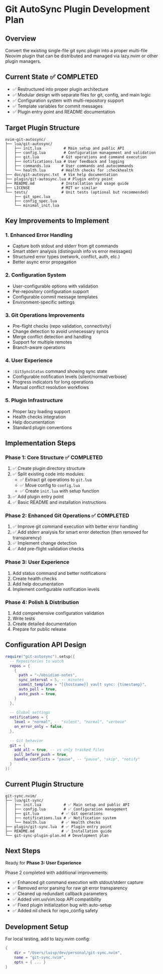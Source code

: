 # Git AutoSync Plugin Development Plan

## Overview
Convert the existing single-file git sync plugin into a proper multi-file Neovim plugin that can be distributed and managed via lazy.nvim or other plugin managers.

## Current State ✅ COMPLETED
- ✅ Restructured into proper plugin architecture
- ✅ Modular design with separate files for git, config, and main logic
- ✅ Configuration system with multi-repository support
- ✅ Template variables for commit messages
- ✅ Plugin entry point and README documentation

## Target Plugin Structure
```
nvim-git-autosync/
├── lua/git-autosync/
│   ├── init.lua          # Main setup and public API
│   ├── config.lua        # Configuration management and validation
│   ├── git.lua          # Git operations and command execution
│   ├── notifications.lua # User feedback and logging
│   ├── commands.lua     # User commands and autocommands
│   └── health.lua       # Health checks for :checkhealth
├── doc/git-autosync.txt  # Vim help documentation
├── plugin/git-autosync.lua # Plugin entry point
├── README.md            # Installation and usage guide
├── LICENSE              # MIT or similar
└── tests/               # Unit tests (optional but recommended)
    ├── git_spec.lua
    ├── config_spec.lua
    └── minimal_init.lua
```

## Key Improvements to Implement

### 1. Enhanced Error Handling
- Capture both stdout and stderr from git commands
- Smart stderr analysis (distinguish info vs error messages)
- Structured error types (network, conflict, auth, etc.)
- Better async error propagation

### 2. Configuration System
- User-configurable options with validation
- Per-repository configuration support
- Configurable commit message templates
- Environment-specific settings

### 3. Git Operations Improvements
- Pre-flight checks (repo validation, connectivity)
- Change detection to avoid unnecessary syncs
- Merge conflict detection and handling
- Support for multiple remotes
- Branch-aware operations

### 4. User Experience
- `:GitSyncStatus` command showing sync state
- Configurable notification levels (silent/normal/verbose)
- Progress indicators for long operations
- Manual conflict resolution workflows

### 5. Plugin Infrastructure
- Proper lazy loading support
- Health checks integration
- Help documentation
- Standard plugin conventions

## Implementation Steps

### Phase 1: Core Structure ✅ COMPLETED
1. ✅ Create plugin directory structure
2. ✅ Split existing code into modules:
   - ✅ Extract git operations to `git.lua`
   - ✅ Move config to `config.lua`
   - ✅ Create `init.lua` with setup function
3. ✅ Add plugin entry point
4. ✅ Basic README and installation instructions

### Phase 2: Enhanced Git Operations ✅ COMPLETED
1. ✅ Improve git command execution with better error handling
2. ✅ Add stderr analysis for smart error detection (then removed for transparency)
3. ✅ Implement change detection
4. ✅ Add pre-flight validation checks

### Phase 3: User Experience
1. Add status command and better notifications
2. Create health checks
3. Add help documentation
4. Implement configurable notification levels

### Phase 4: Polish & Distribution
1. Add comprehensive configuration validation
2. Write tests
3. Create detailed documentation
4. Prepare for public release

## Configuration API Design
```lua
require("git-autosync").setup({
  -- Repositories to watch
  repos = {
    {
      path = "~/obsidian-notes",
      sync_interval = 5, -- minutes
      commit_template = "[{hostname}] vault sync: {timestamp}",
      auto_pull = true,
      auto_push = true,
    }
  },
  
  -- Global settings
  notifications = {
    level = "normal", -- "silent", "normal", "verbose"
    on_error_only = false,
  },
  
  -- Git behavior
  git = {
    add_all = true, -- vs only tracked files
    pull_before_push = true,
    handle_conflicts = "pause", -- "pause", "skip", "notify"
  }
})
```

## Current Plugin Structure
```
git-sync.nvim/
├── lua/git-sync/
│   ├── init.lua          # ✅ Main setup and public API
│   ├── config.lua        # ✅ Configuration management
│   ├── git.lua          # ✅ Git operations
│   ├── notifications.lua # ✅ Notification system  
│   └── health.lua       # ✅ Health checks
├── plugin/git-sync.lua  # ✅ Plugin entry point
├── README.md            # ✅ Installation guide
└── git-sync-plugin-plan.md # Development plan
```

## Next Steps
Ready for **Phase 3: User Experience**

Phase 2 completed with additional improvements:
- ✅ Enhanced git command execution with stdout/stderr capture
- ✅ Removed error parsing for raw git error transparency  
- ✅ Cleaned up redundant callback parameters
- ✅ Added vim.uv/vim.loop API compatibility
- ✅ Fixed plugin initialization bug with auto-setup
- ✅ Added nil check for repo_config safety

## Development Setup
For local testing, add to lazy.nvim config:
```lua
{
    dir = "/Users/luisp/dev/personal/git-sync.nvim",
    name = "git-sync.nvim",
    opts = { ... }
}
```
